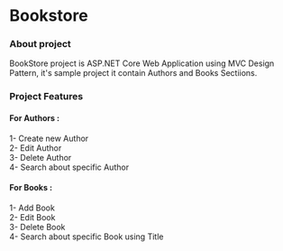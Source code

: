 # Bookstore 
<h3>About project</h3>
BookStore project is ASP.NET Core Web Application using MVC Design Pattern, it's sample project it contain Authors and Books Sectiions.

<h3>Project Features</h3>
<h4>For Authors :</h4>
1- Create new Author<br> 
2- Edit Author<br>
3- Delete Author <br>
4- Search about specific Author <br>

<h4>For Books :</h4>
1- Add Book <br>
2- Edit Book<br>
3- Delete Book <br>
4- Search about specific Book using Title <br>





